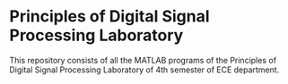 # Principles of Digital Signal Processing Laboratory
This repository consists of all the MATLAB programs of the Principles of Digital Signal Processing Laboratory of 4th semester of ECE department. 
